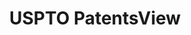 ---
bigquery: https://console.cloud.google.com/bigquery?p=patents-public-data&d=patentsview&page=dataset
citation: Attribution should be given to PatentsView for use, distribution, or derivative
  works.
code: https://github.com/CSSIP-AIR/PatentsView-Code-Snippets/
contributors: USPTO
cost: None
description: 'PatentsView includes US patent data including raw data (summaries, applications,
  pregrant applications), disambugations of inventors and assignees, and inventor
  gender estimates.  Also foreign priority data, # of figures and sheets, and government
  interest statements.'
documentation: https://patentsview.org/query/builder-faqs
last_edit: Mon, 04 Apr 2022 19:02:57 GMT
location: https://patentsview.org/
maintained_by: USPTO
record_creation_timestamp: 12/2/2020 17:20:46
schema_fields: '[''text'', ''num_claims'', ''category'', ''main_group'', ''level_two'',
  ''disamb_assignee_id_20200331'', ''disamb_inventor_id_20180528'', ''sequence'',
  ''f102_date'', ''city'', ''num_figures'', ''disamb_assignee_id_20200630'', ''assignee_id'',
  ''field_id'', ''disamb_assignee_id_20190312'', ''disamb_inventor_id_20190820'',
  ''date'', ''group'', ''filename'', ''lapse_of_patent'', ''fname'', ''dependent'',
  ''longitude'', ''classification_status'', ''disamb_inventor_id_20170808'', ''sector_title'',
  ''withdrawn'', ''number'', ''length'', ''citation_id'', ''name_last'', ''subgroup_id'',
  ''patent_id'', ''disamb_assignee_id_20181127'', ''ipc_version_indicator'', ''latlong'',
  ''disamb_inventor_id_20171226'', ''level_one'', ''f371_date'', ''series_code'',
  ''field_title'', ''application_id'', ''designation'', ''state'', ''section'', ''subgroup'',
  ''attribution_status'', ''category_id'', ''country'', ''name'', ''disamb_inventor_id_20190312'',
  ''term_extension'', ''group_id'', ''disamb_inventor_id_20181127'', ''country_transformed'',
  ''reldocno'', ''subclass'', ''kind'', ''doc_type'', ''rel_id'', ''id'', ''title'',
  ''classification_level'', ''state_fips'', ''exemplary'', ''_371_date'', ''disclaimer_date'',
  ''latin_name'', ''rawassignee_id'', ''contract_award_number'', ''ipc_class'', ''abstract'',
  ''name_first'', ''role'', ''classification_data_source'', ''disamb_inventor_id_20191008'',
  ''disamb_inventor_id_20191231'', ''doctype'', ''status'', ''inventor_id'', ''type'',
  ''applicant_type'', ''deceased'', ''publication_number'', ''subsection_id'', ''disamb_assignee_id_20191008'',
  ''disamb_inventor_id_20170307'', ''disamb_assignee_id_20191231'', ''relkind'', ''lname'',
  ''male_flag'', ''county_fips'', ''gi_statement'', ''uuid'', ''level_three'', ''mainclass_id'',
  ''_102_date'', ''disamb_inventor_id_20201229'', ''action_date'', ''subcategory_id'',
  ''disamb_inventor_id_20200630'', ''male'', ''organization_id'', ''classification_value'',
  ''lawyer_id'', ''subclass_id'', ''num'', ''county'', ''disamb_inventor_id_20200331'',
  ''term_grant'', ''organization'', ''location_id'', ''disamb_assignee_id_20200929'',
  ''rule_47'', ''symbol_position'', ''latitude'', ''term_disclaimer'', ''variety'',
  ''rawinventor_id'', ''disamb_assignee_id_20190820'', ''disamb_inventor_id_20171003'',
  ''rawlocation_id'', ''section_id'', ''num_sheets'', ''disamb_inventor_id_20200929'']'
shortname: patentsview
tags:
- disambiguation
- United States
- gender
terms_of_use: Creative Commons Attribution 4.0 International License.
timeframe: 1963-1999
title: USPTO PatentsView
uuid: cf1780b1-e265-4e49-8d1d-83b9cfe0fd9a
---